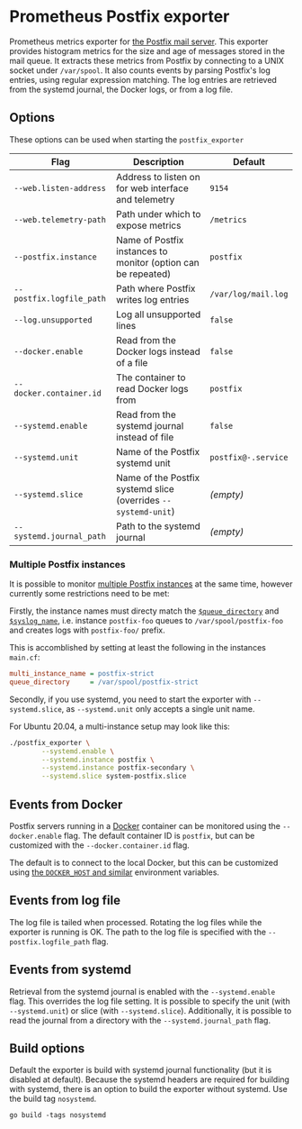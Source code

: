 # Prometheus Postfix exporter

Prometheus metrics exporter for [the Postfix mail server](http://www.postfix.org/).
This exporter provides histogram metrics for the size and age of messages stored in
the mail queue. It extracts these metrics from Postfix by connecting to
a UNIX socket under `/var/spool`. It also counts events by parsing Postfix's
log entries, using regular expression matching. The log entries are retrieved from
the systemd journal, the Docker logs, or from a log file.

## Options

These options can be used when starting the `postfix_exporter`

| Flag                     | Description                                                     | Default             |
|--------------------------|-----------------------------------------------------------------|---------------------|
| `--web.listen-address`   | Address to listen on for web interface and telemetry            | `9154`              |
| `--web.telemetry-path`   | Path under which to expose metrics                              | `/metrics`          |
| `--postfix.instance`     | Name of Postfix instances to monitor (option can be repeated)   | `postfix`           |
| `--postfix.logfile_path` | Path where Postfix writes log entries                           | `/var/log/mail.log` |
| `--log.unsupported`      | Log all unsupported lines                                       | `false`             |
| `--docker.enable`        | Read from the Docker logs instead of a file                     | `false`             |
| `--docker.container.id`  | The container to read Docker logs from                          | `postfix`           |
| `--systemd.enable`       | Read from the systemd journal instead of file                   | `false`             |
| `--systemd.unit`         | Name of the Postfix systemd unit                                | `postfix@-.service` |
| `--systemd.slice`        | Name of the Postfix systemd slice (overrides `--systemd-unit`)  | *(empty)*           |
| `--systemd.journal_path` | Path to the systemd journal                                     | *(empty)*           |

### Multiple Postfix instances

It is possible to monitor [multiple Postfix instances][multi-instance]
at the same time, however currently some restrictions need to be met:

Firstly, the instance names must directy match the [`$queue_directory`][queue_directory]
and [`$syslog_name`][syslog_name], i.e. instance `postfix-foo` queues
to `/var/spool/postfix-foo` and creates logs with `postfix-foo/` prefix.

This is accomblished by setting at least the following in the instances `main.cf`:

```ini
multi_instance_name = postfix-strict
queue_directory     = /var/spool/postfix-strict
```

Secondly, if you use systemd, you need to start the exporter with
`--systemd.slice`, as `--systemd.unit` only accepts a single unit name.

For Ubuntu 20.04, a multi-instance setup may look like this:

```sh
./postfix_exporter \
        --systemd.enable \
        --systemd.instance postfix \
        --systemd.instance postfix-secondary \
        --systemd.slice system-postfix.slice
```

[multi-instance]:  http://www.postfix.org/MULTI_INSTANCE_README.html
[queue_directory]: http://www.postfix.org/postconf.5.html#queue_directory
[syslog_name]:     http://www.postfix.org/postconf.5.html#syslog_name

## Events from Docker

Postfix servers running in a [Docker](https://www.docker.com/)
container can be monitored using the `--docker.enable` flag. The
default container ID is `postfix`, but can be customized with the
`--docker.container.id` flag.

The default is to connect to the local Docker, but this can be
customized using [the `DOCKER_HOST` and
similar](https://pkg.go.dev/github.com/docker/docker/client?tab=doc#NewEnvClient)
environment variables.

## Events from log file

The log file is tailed when processed. Rotating the log files while the exporter
is running is OK. The path to the log file is specified with the
`--postfix.logfile_path` flag.

## Events from systemd

Retrieval from the systemd journal is enabled with the `--systemd.enable` flag.
This overrides the log file setting.
It is possible to specify the unit (with `--systemd.unit`) or slice (with `--systemd.slice`).
Additionally, it is possible to read the journal from a directory with the `--systemd.journal_path` flag.

## Build options

Default the exporter is build with systemd journal functionality (but it is disabled at default).
Because the systemd headers are required for building with systemd, there is
an option to build the exporter without systemd. Use the build tag `nosystemd`.

```
go build -tags nosystemd
```
